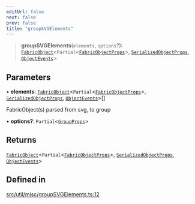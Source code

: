 ```yaml
---
editUrl: false
next: false
prev: false
title: "groupSVGElements"
---
```


> **groupSVGElements**(`elements`, `options`?): [`FabricObject`](/api/classes/fabricobject/)\<`Partial`\<[`FabricObjectProps`](/api/interfaces/fabricobjectprops/)\>, [`SerializedObjectProps`](/api/interfaces/serializedobjectprops/), [`ObjectEvents`](/api/interfaces/objectevents/)\>

## Parameters

• **elements**: [`FabricObject`](/api/classes/fabricobject/)\<`Partial`\<[`FabricObjectProps`](/api/interfaces/fabricobjectprops/)\>, [`SerializedObjectProps`](/api/interfaces/serializedobjectprops/), [`ObjectEvents`](/api/interfaces/objectevents/)\>[]

FabricObject(s) parsed from svg, to group

• **options?**: `Partial`\<[`GroupProps`](/api/interfaces/groupprops/)\>

## Returns

[`FabricObject`](/api/classes/fabricobject/)\<`Partial`\<[`FabricObjectProps`](/api/interfaces/fabricobjectprops/)\>, [`SerializedObjectProps`](/api/interfaces/serializedobjectprops/), [`ObjectEvents`](/api/interfaces/objectevents/)\>

## Defined in

[src/util/misc/groupSVGElements.ts:12](https://github.com/fabricjs/fabric.js/blob/8748628df7e9de00ba77413bfc3ad9e9fe9d4f30/src/util/misc/groupSVGElements.ts#L12)

